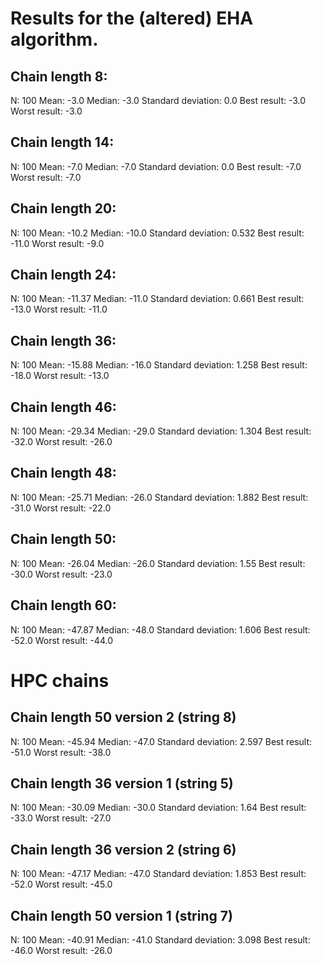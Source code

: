 # Results for the (altered) EHA algorithm.

## Chain length 8:
N: 100
Mean: -3.0
Median: -3.0
Standard deviation: 0.0
Best result: -3.0
Worst result: -3.0

## Chain length 14:
N: 100
Mean: -7.0
Median: -7.0
Standard deviation: 0.0
Best result: -7.0
Worst result: -7.0

## Chain length 20:
N: 100
Mean: -10.2
Median: -10.0
Standard deviation: 0.532
Best result: -11.0
Worst result: -9.0

## Chain length 24:
N: 100
Mean: -11.37
Median: -11.0
Standard deviation: 0.661
Best result: -13.0
Worst result: -11.0

## Chain length 36:
N: 100
Mean: -15.88
Median: -16.0
Standard deviation: 1.258
Best result: -18.0
Worst result: -13.0

## Chain length 46:
N: 100
Mean: -29.34
Median: -29.0
Standard deviation: 1.304
Best result: -32.0
Worst result: -26.0

## Chain length 48:
N: 100
Mean: -25.71
Median: -26.0
Standard deviation: 1.882
Best result: -31.0
Worst result: -22.0

## Chain length 50:
N: 100
Mean: -26.04
Median: -26.0
Standard deviation: 1.55
Best result: -30.0
Worst result: -23.0

## Chain length 60:
N: 100
Mean: -47.87
Median: -48.0
Standard deviation: 1.606
Best result: -52.0
Worst result: -44.0


# HPC chains

## Chain length 50 version 2 (string 8)
N: 100
Mean: -45.94
Median: -47.0
Standard deviation: 2.597
Best result: -51.0
Worst result: -38.0

## Chain length 36 version 1 (string 5)
N: 100
Mean: -30.09
Median: -30.0
Standard deviation: 1.64
Best result: -33.0
Worst result: -27.0

## Chain length 36 version 2 (string 6)
N: 100
Mean: -47.17
Median: -47.0
Standard deviation: 1.853
Best result: -52.0
Worst result: -45.0

## Chain length 50 version 1 (string 7)
N: 100
Mean: -40.91
Median: -41.0
Standard deviation: 3.098
Best result: -46.0
Worst result: -26.0